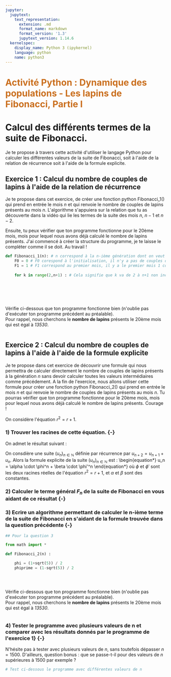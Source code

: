 ```yaml
---
jupyter:
  jupytext:
    text_representation:
      extension: .md
      format_name: markdown
      format_version: '1.3'
      jupytext_version: 1.14.6
  kernelspec:
    display_name: Python 3 (ipykernel)
    language: python
    name: python3
---
```


# <span style = "color :  #ca6f1e ">Activité Python : Dynamique des populations - Les lapins de Fibonacci, Partie I </span>


# Calcul des différents termes de la suite de Fibonacci.

Je te propose à travers cette activité d'utiliser le langage Python pour calculer les différentes valeurs de la suite de Fibonacci, soit à l'aide de la relation de récurrence soit à l'aide de la formule explicite.


## Exercice 1 : Calcul du nombre de couples de lapins à l'aide de la relation de récurrence

Je te propose dans cet exercice, de créer une fonction python Fibonacci_1() qui prend en entrée le mois $n$ et qui renvoie le nombre de couples de lapins présents au mois $n$. L'algorithme s'appuiera sur la relation que tu as découverte dans la vidéo qui lie les termes de la suite des mois $n$, $n-1$ et $n-2$. 

Ensuite, tu peux vérifier que ton programme fonctionne pour le 20ème mois, mois pour lequel nous avons déjà calculé le nombre de lapins présents. 
J'ai commencé à créer la structure du programme, je te laisse le compléter comme il se doit. Au travail !

```python
def Fibonacci_1(n): # n correspond à la n-ième génération dont on veut calculer le nombre de couples de lapins
    F0 = 0 # F0 corespond à l'initialisation, il n'y a pas de couples de lapin
    F1 = 1 # F1 correspond au premier mois, il y a le premier mois 1 couple de lapins
    
    for k in range(2,n+1) : # Cela signifie que k va de 2 à n+1 non inclus (ie. de 2 à n inclus)
        
        
        
        
    
```

Vérifie ci-dessous que ton programme fonctionne bien (n'oublie pas d'exécuter ton programme précédent au préalable). \
Pour rappel, nous cherchons le **nombre de lapins** présents le 20ème mois qui est égal à *13530*.


```python

```

## Exercice 2 : Calcul du nombre de couples de lapins à l'aide à l'aide de la formule explicite

Je te propose dans cet exercice de découvrir une formule qui nous permettra de calculer directement le nombre de couples de lapins présents à la génération $n$ sans devoir calculer toutes les valeurs intermédiaires comme précédement. A la fin de l'exercice, nous allons utiliser cette formule pour créer une fonction python Fibonacci_2() qui prend en entrée le mois $n$ et qui renvoie le nombre de couples de lapins présents au mois $n$. 
Tu pourras vérifier que ton programme fonctionne pour le 20ème mois, mois pour lequel nous avons déjà calculé le nombre de lapins présents. Courage !

<!-- #region -->
On considère l'équation $r^2 = r + 1$.

### 1) Trouver les racines de cette équation. {-}


On admet le résultat suivant : 

On consdière une suite $(u_n)_{n \in \mathbb{N}}$ définie par récurrence par $u_{n+2} = u_{n+1} + u_n$. Alors la formule explicite de la suite $(u_n)_{n \in \mathbb{N}}$ est : \begin{equation*} u_n = \alpha \cdot \phi^n + \beta \cdot \phi'^n \end{equation*} où $\phi$ et $\phi'$ sont les deux racines réelles de l'équation $r^2 = r + 1$, et $\alpha$ et $\beta$ sont des constantes.

### 2) Calculer le terme général $F_n$ de la suite de Fibonacci en vous aidant de ce résultat {-}

### 3) Ecrire un algorithme permettant de calculer le n-ième terme de la suite de Fibonacci en s'aidant de la formule trouvée dans la question précédente {-}
<!-- #endregion -->

```python
## Pour la question 3

from math import *

def Fibonacci_2(n) : 

    phi = (1+sqrt(5)) / 2
    phiprime = (1-sqrt(5)) / 2

    
    

```

Vérifie ci-dessous que ton programme fonctionne bien (n'oublie pas d'exécuter ton programme précédent au préalable). \
Pour rappel, nous cherchons le **nombre de lapins** présents le 20ème mois qui est égal à *13530*.

```python


```

### 4) Tester le programme avec plusieurs valeurs de n et comparer avec les résultats donnés par le programme de l'exercice 1} {-}
N'hésite pas à tester avec plusieurs valeurs de $n$, sans toutefois dépasser $n=1500$. D'ailleurs, question bonus : que se passe-t-il pour des valeurs de $n$ supérieures à 1500 par exemple ?

```python
# Test ci-dessous le programme avec différentes valeurs de n


```

